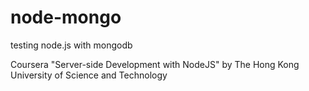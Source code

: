 # node-mongo
testing node.js with mongodb

Coursera "Server-side Development with NodeJS"
by The Hong Kong University of Science and Technology
